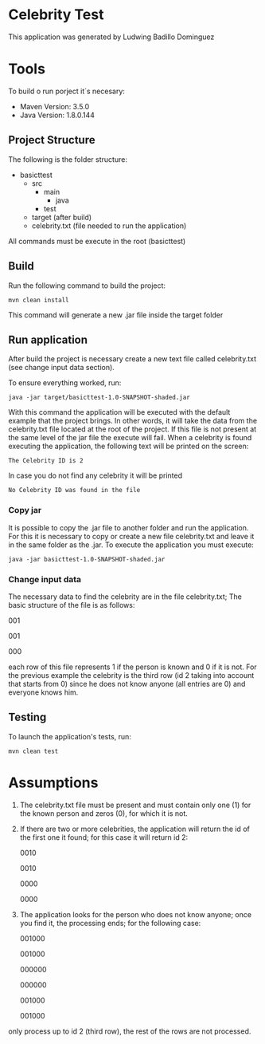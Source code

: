 # Celebrity Test
This application was generated by Ludwing Badillo Dominguez

# Tools
To build o run porject it´s necesary:

+ Maven Version: 3.5.0
+ Java Version: 1.8.0.144

## Project Structure
The following is the folder structure:

+ basicttest
	+ src
		+ main
			+ java
		+ test
	+ target (after build)
	+ celebrity.txt (file needed to run the application)

All commands must be execute in the root (basicttest)

## Build
Run the following command to build the project:

    mvn clean install

This command will generate a new .jar file inside the target folder

## Run application
After build the project is necessary create a new text file called celebrity.txt (see change input data section).

To ensure everything worked, run:

    java -jar target/basicttest-1.0-SNAPSHOT-shaded.jar

With this command the application will be executed with the default example that the project brings. In other words, it will take the data from the celebrity.txt file located at the root of the project.  If this file is not present at the same level of the jar file the execute will fail.
When a celebrity is found executing the application, the following text will be printed on the screen:

`The Celebrity ID is 2`

In case you do not find any celebrity it will be printed

`No Celebrity ID was found in the file`

### Copy jar

It is possible to copy the .jar file to another folder and run the application. For this it is necessary to copy or create a new file celebrity.txt and leave it in the same folder as the .jar. To execute the application you must execute:

    java -jar basicttest-1.0-SNAPSHOT-shaded.jar

### Change input data

The necessary data to find the celebrity are in the file celebrity.txt; The basic structure of the file is as follows:

  001
  
  001
  
  000

each row of this file represents 1 if the person is known and 0 if it is not. For the previous example the celebrity is the third row (id 2 taking into account that starts from 0) since he does not know anyone (all entries are 0) and everyone knows him.


## Testing

To launch the application's tests, run:

    mvn clean test

# Assumptions
1. The celebrity.txt file must be present and must contain only one (1) for the known person and zeros (0), for which it is not.

2. If there are two or more celebrities, the application will return the id of the first one it found; for this case it will return id 2:

	0010
	
	0010
	
	0000
	
	0000

3. The application looks for the person who does not know anyone; once you find it, the processing ends; for the following case:

	001000
	
	001000
	
	000000
	
	000000
	
	001000
	
	001000

only process up to id 2 (third row), the rest of the rows are not processed.
